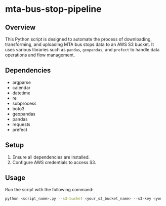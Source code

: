 # mta-bus-stop-pipeline

## Overview
This Python script is designed to automate the process of downloading, transforming, and uploading MTA bus stops data to an AWS S3 bucket. It uses various libraries such as `pandas`, `geopandas`, and `prefect` to handle data operations and flow management.

## Dependencies
- argparse
- calendar
- datetime
- re
- subprocess
- boto3
- geopandas
- pandas
- requests
- prefect

## Setup
1. Ensure all dependencies are installed.
2. Configure AWS credentials to access S3.

## Usage
Run the script with the following command:

```bash
python <script_name>.py --s3-bucket <your_s3_bucket_name> --s3-key <your_s3_key>
```
